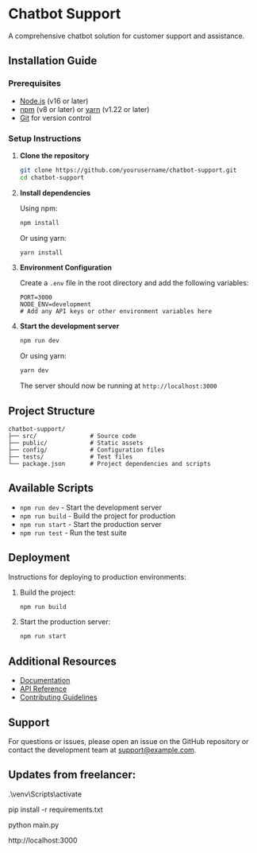 # Chatbot Support

A comprehensive chatbot solution for customer support and assistance.

## Installation Guide

### Prerequisites

- [Node.js](https://nodejs.org/) (v16 or later)
- [npm](https://www.npmjs.com/) (v8 or later) or [yarn](https://yarnpkg.com/) (v1.22 or later)
- [Git](https://git-scm.com/) for version control

### Setup Instructions

1. **Clone the repository**

   ```bash
   git clone https://github.com/yourusername/chatbot-support.git
   cd chatbot-support
   ```

2. **Install dependencies**

   Using npm:
   ```bash
   npm install
   ```

   Or using yarn:
   ```bash
   yarn install
   ```

3. **Environment Configuration**

   Create a `.env` file in the root directory and add the following variables:
   ```
   PORT=3000
   NODE_ENV=development
   # Add any API keys or other environment variables here
   ```

4. **Start the development server**

   ```bash
   npm run dev
   ```
   
   Or using yarn:
   ```bash
   yarn dev
   ```

   The server should now be running at `http://localhost:3000`

## Project Structure

```
chatbot-support/
├── src/               # Source code
├── public/            # Static assets
├── config/            # Configuration files
├── tests/             # Test files
└── package.json       # Project dependencies and scripts
```

## Available Scripts

- `npm run dev` - Start the development server
- `npm run build` - Build the project for production
- `npm run start` - Start the production server
- `npm run test` - Run the test suite

## Deployment

Instructions for deploying to production environments:

1. Build the project:
   ```bash
   npm run build
   ```

2. Start the production server:
   ```bash
   npm run start
   ```

## Additional Resources

- [Documentation](https://example.com/docs)
- [API Reference](https://example.com/api)
- [Contributing Guidelines](https://example.com/contributing)

## Support

For questions or issues, please open an issue on the GitHub repository or contact the development team at support@example.com.

## Updates from freelancer:
.\venv\Scripts\activate

pip install -r requirements.txt

python main.py

http://localhost:3000

